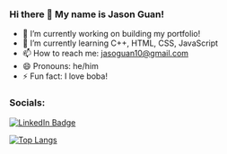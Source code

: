 ### Hi there 👋 My name is Jason Guan!

- 🔭 I’m currently working on building my portfolio!
- 🌱 I’m currently learning C++, HTML, CSS, JavaScript
- 📫 How to reach me: jasoguan10@gmail.com
- 😄 Pronouns: he/him
- ⚡ Fun fact: I love boba!

### Socials:
<div class = "badges">
  <a href = "https://www.linkedin.com/in/jiaxiong-guan/" target = "_blank">
    <img src = "https://img.shields.io/badge/LinkedIn-0077B5?style=for-the-badge&logo=linkedin&logoColor=white" alt ="LinkedIn Badge">
  </a>
</div>


[![Top Langs](https://github-readme-stats.vercel.app/api/top-langs/?username=Jguan10)](https://github.com/anuraghazra/github-readme-stats)
<!-- Thanks to https://github.com/anuraghazra for the stats! -->
